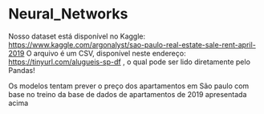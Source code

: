 # Neural_Networks

Nosso dataset está disponível no Kaggle: https://www.kaggle.com/argonalyst/sao-paulo-real-estate-sale-rent-april-2019 
O arquivo é um CSV, disponível neste endereço: https://tinyurl.com/alugueis-sp-df , o qual pode ser lido diretamente pelo Pandas!


Os modelos tentam prever o preço dos apartamentos em São paulo com base no treino da base de dados de apartamentos de 2019 apresentada acima
